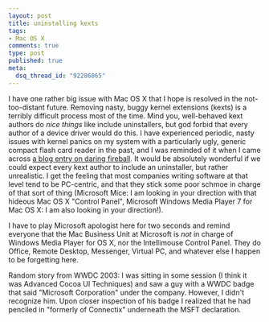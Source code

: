 ```yaml
--- 
layout: post
title: uninstalling kexts
tags: 
- Mac OS X
comments: true
type: post
published: true
meta: 
  dsq_thread_id: "92286865"
---
```

I have one rather big issue with Mac OS X that I hope is resolved in the not-too-distant future. Removing nasty, buggy kernel extensions (kexts) is a terribly difficult process most of the time. Mind you, well-behaved kext authors do <i>nice things</i> like include uninstallers, but god forbid that every author of a device driver would do this. I have experienced periodic, nasty issues with kernel panics on my system with a particularly ugly, generic compact flash card reader in the past, and I was reminded of it when I came across <a href="http://daringfireball.net/2003/08/microtechs_crashtacular_zio_driver.html">a blog entry on daring fireball</a>. It would be absolutely wonderful if we could expect every kext author to include an uninstaller, but rather unrealistic. I get the feeling that most companies writing software at that level tend to be PC-centric, and that they stick some poor schmoe in charge of that sort of thing (Microsoft Mice: I am looking in your direction with that hideous Mac OS X "Control Panel", Microsoft Windows Media Player 7 for Mac OS X: I am also looking in your direction!).

I have to play Microsoft apologist here for two seconds and remind everyone that the Mac Business Unit at Microsoft is <i>not</i> in charge of Windows Media Player for OS X, nor the Intellimouse Control Panel. They do Office, Remote Desktop, Messenger, Virtual PC, and whatever else I happen to be forgetting here.

Random story from WWDC 2003: I was sitting in some session (I think it was Advanced Cocoa UI Techniques) and saw a guy with a WWDC badge that said "Microsoft Corporation" under the company. However, I didn't recognize him. Upon closer inspection of his badge I realized that he had penciled in "formerly of Connectix" underneath the MSFT declaration.
